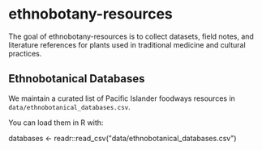 
<!-- README.md is generated from README.Rmd. Please edit that file -->

# ethnobotany-resources

<!-- badges: start -->

<!-- badges: end -->

The goal of ethnobotany-resources is to collect datasets, field notes, and literature
references for plants used in traditional medicine and cultural
practices.

## Ethnobotanical Databases

We maintain a curated list of Pacific Islander foodways resources in `data/ethnobotanical_databases.csv`. 

You can load them in R with:

databases <- readr::read_csv("data/ethnobotanical_databases.csv")



